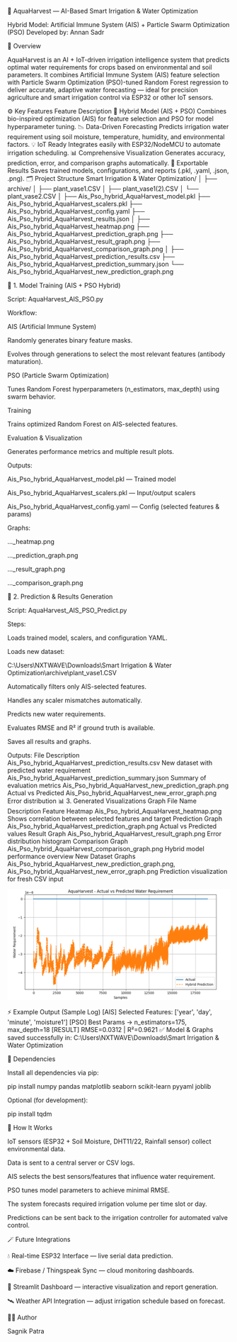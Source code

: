 🌿 AquaHarvest — AI-Based Smart Irrigation & Water Optimization

Hybrid Model: Artificial Immune System (AIS) + Particle Swarm Optimization (PSO)
Developed by: Annan Sadr

🧠 Overview

AquaHarvest is an AI + IoT-driven irrigation intelligence system that predicts optimal water requirements for crops based on environmental and soil parameters.
It combines Artificial Immune System (AIS) feature selection with Particle Swarm Optimization (PSO)-tuned Random Forest regression to deliver accurate, adaptive water forecasting — ideal for precision agriculture and smart irrigation control via ESP32 or other IoT sensors.

⚙️ Key Features
Feature	Description
🌾 Hybrid Model (AIS + PSO)	Combines bio-inspired optimization (AIS) for feature selection and PSO for model hyperparameter tuning.
📉 Data-Driven Forecasting	Predicts irrigation water requirement using soil moisture, temperature, humidity, and environmental factors.
💡 IoT Ready	Integrates easily with ESP32/NodeMCU to automate irrigation scheduling.
📊 Comprehensive Visualization	Generates accuracy, prediction, error, and comparison graphs automatically.
💾 Exportable Results	Saves trained models, configurations, and reports (.pkl, .yaml, .json, .png).
🗂️ Project Structure
Smart Irrigation & Water Optimization/
│
├── archive/
│   ├── plant_vase1.CSV
│   ├── plant_vase1(2).CSV
│   └── plant_vase2.CSV
│
├── Ais_Pso_hybrid_AquaHarvest_model.pkl
├── Ais_Pso_hybrid_AquaHarvest_scalers.pkl
├── Ais_Pso_hybrid_AquaHarvest_config.yaml
├── Ais_Pso_hybrid_AquaHarvest_results.json
│
├── Ais_Pso_hybrid_AquaHarvest_heatmap.png
├── Ais_Pso_hybrid_AquaHarvest_prediction_graph.png
├── Ais_Pso_hybrid_AquaHarvest_result_graph.png
├── Ais_Pso_hybrid_AquaHarvest_comparison_graph.png
│
├── Ais_Pso_hybrid_AquaHarvest_prediction_results.csv
├── Ais_Pso_hybrid_AquaHarvest_prediction_summary.json
└── Ais_Pso_hybrid_AquaHarvest_new_prediction_graph.png

🧩 1. Model Training (AIS + PSO Hybrid)

Script: AquaHarvest_AIS_PSO.py

Workflow:

AIS (Artificial Immune System)

Randomly generates binary feature masks.

Evolves through generations to select the most relevant features (antibody maturation).

PSO (Particle Swarm Optimization)

Tunes Random Forest hyperparameters (n_estimators, max_depth) using swarm behavior.

Training

Trains optimized Random Forest on AIS-selected features.

Evaluation & Visualization

Generates performance metrics and multiple result plots.

Outputs:

Ais_Pso_hybrid_AquaHarvest_model.pkl — Trained model

Ais_Pso_hybrid_AquaHarvest_scalers.pkl — Input/output scalers

Ais_Pso_hybrid_AquaHarvest_config.yaml — Config (selected features & params)

Graphs:

..._heatmap.png

..._prediction_graph.png

..._result_graph.png

..._comparison_graph.png

🔮 2. Prediction & Results Generation

Script: AquaHarvest_AIS_PSO_Predict.py

Steps:

Loads trained model, scalers, and configuration YAML.

Loads new dataset:

C:\Users\NXTWAVE\Downloads\Smart Irrigation & Water Optimization\archive\plant_vase1.CSV


Automatically filters only AIS-selected features.

Handles any scaler mismatches automatically.

Predicts new water requirements.

Evaluates RMSE and R² if ground truth is available.

Saves all results and graphs.

Outputs:
File	Description
Ais_Pso_hybrid_AquaHarvest_prediction_results.csv	New dataset with predicted water requirement
Ais_Pso_hybrid_AquaHarvest_prediction_summary.json	Summary of evaluation metrics
Ais_Pso_hybrid_AquaHarvest_new_prediction_graph.png	Actual vs Predicted
Ais_Pso_hybrid_AquaHarvest_new_error_graph.png	Error distribution
📊 3. Generated Visualizations
Graph	File Name	Description
Feature Heatmap	Ais_Pso_hybrid_AquaHarvest_heatmap.png	Shows correlation between selected features and target
Prediction Graph	Ais_Pso_hybrid_AquaHarvest_prediction_graph.png	Actual vs Predicted values
Result Graph	Ais_Pso_hybrid_AquaHarvest_result_graph.png	Error distribution histogram
Comparison Graph	Ais_Pso_hybrid_AquaHarvest_comparison_graph.png	Hybrid model performance overview
New Dataset Graphs	Ais_Pso_hybrid_AquaHarvest_new_prediction_graph.png, Ais_Pso_hybrid_AquaHarvest_new_error_graph.png	Prediction visualization for fresh CSV input

![Confusion Matrix Heatmap](Comparison_graph.png)

⚡ Example Output (Sample Log)
[AIS] Selected Features: ['year', 'day', 'minute', 'moisture1']
[PSO] Best Params → n_estimators=175, max_depth=18
[RESULT] RMSE=0.0312 | R²=0.9621
✅ Model & Graphs saved successfully in:
C:\Users\NXTWAVE\Downloads\Smart Irrigation & Water Optimization

🧮 Dependencies

Install all dependencies via pip:

pip install numpy pandas matplotlib seaborn scikit-learn pyyaml joblib


Optional (for development):

pip install tqdm

🧠 How It Works

IoT sensors (ESP32 + Soil Moisture, DHT11/22, Rainfall sensor) collect environmental data.

Data is sent to a central server or CSV logs.

AIS selects the best sensors/features that influence water requirement.

PSO tunes model parameters to achieve minimal RMSE.

The system forecasts required irrigation volume per time slot or day.

Predictions can be sent back to the irrigation controller for automated valve control.

🪄 Future Integrations

💧 Real-time ESP32 Interface — live serial data prediction.

☁️ Firebase / Thingspeak Sync — cloud monitoring dashboards.

📱 Streamlit Dashboard — interactive visualization and report generation.

🛰️ Weather API Integration — adjust irrigation schedule based on forecast.

👨‍💻 Author

Sagnik Patra

